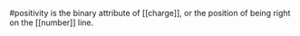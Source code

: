 #positivity 
is the binary attribute of [[charge]], or the position of being right on the [[number]] line. 